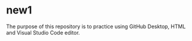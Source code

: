 # new1

The purpose of this repository is to practice using GitHub Desktop, HTML and Visual Studio Code editor.
